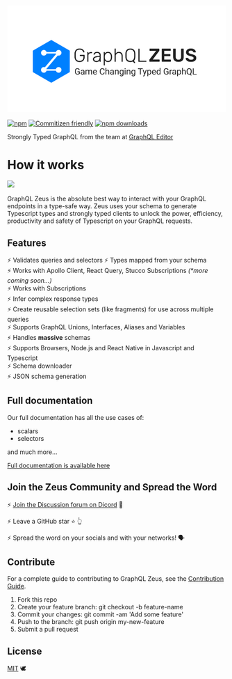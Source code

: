![](images/zeus-logo.png)

[![npm](https://img.shields.io/npm/v/graphql-zeus.svg?style=flat-square)](https://www.npmjs.com/package/graphql-zeus) [![Commitizen friendly](https://img.shields.io/badge/commitizen-friendly-brightgreen.svg?style=flat-square)](http://commitizen.github.io/cz-cli/) [![npm downloads](https://img.shields.io/npm/dt/graphql-zeus.svg?style=flat-square)](https://www.npmjs.com/package/graphql-zeus)

Strongly Typed GraphQL from the team at [GraphQL Editor](https://graphqleditor.com/?utm_source=graphql_zeus_github)

# How it works

![](images/zeus.webp)

GraphQL Zeus is the absolute best way to interact with your GraphQL endpoints in a type-safe way. Zeus uses your schema to generate Typescript types and strongly typed clients to unlock the power, efficiency, productivity and safety of Typescript on your GraphQL requests.

## Features
⚡️ Validates queries and selectors
⚡️ Types mapped from your schema <br/>
⚡️ Works with Apollo Client, React Query, Stucco Subscriptions _(\*more coming soon...)_<br/>
⚡️ Works with Subscriptions <br/>
⚡️ Infer complex response types <br/>
⚡️ Create reusable selection sets (like fragments) for use across multiple queries <br/>
⚡️ Supports GraphQL Unions, Interfaces, Aliases and Variables<br/>
⚡️ Handles **massive** schemas <br/>
⚡️ Supports Browsers, Node.js and React Native in Javascript and Typescript <br/>
⚡️ Schema downloader <br/>
⚡️ JSON schema generation <br/>

## Full documentation

Our full documentation has all the use cases of:

- scalars
- selectors

and much more...

[Full documentation is available here](https://graphqleditor.com/docs/tools/zeus/index/)

## Join the Zeus Community and Spread the Word

⚡️ [Join the Discussion forum on Dicord](https://discord.gg/bHf2cw8e) 📣

⚡️ Leave a GitHub star ⭐️ 👆

⚡️ Spread the word on your socials and with your networks! 🗣

## Contribute

For a complete guide to contributing to GraphQL Zeus, see the [Contribution Guide](CONTRIBUTING.md).

1.  Fork this repo
2.  Create your feature branch: git checkout -b feature-name
3.  Commit your changes: git commit -am 'Add some feature'
4.  Push to the branch: git push origin my-new-feature
5.  Submit a pull request

## License

[MIT](https://opensource.org/licenses/MIT) 🕊
